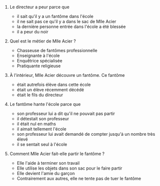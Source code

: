 ---
---

1. Le directeur a peur parce que

   * il sait qu'il y a un fantôme dans l'école
   * il ne sait pas ce qu'il y a dans le sac de Mlle Acier
   * la dernière personne entrée dans l'école a été blessée
   * il a peur du noir

2. Quel est le métier de Mlle Acier ?

   * Chasseuse de fantômes professionnelle
   * Enseignante à l'école
   * Enquêtrice spécialisée
   * Pratiquante religieuse

3. À l'intérieur, Mlle Acier découvre un fantôme. Ce fantôme

   * était autrefois élève dans cette école
   * était un élève récemment décédé
   * était le fils du directeur

4. Le fantôme hante l'école parce que

   * son professeur lui a dit qu'il ne pouvait pas partir
   * il détestait son professeur
   * il était nul en maths
   * il aimait tellement l'école
   * son professeur lui avait demandé de compter jusqu'à un nombre très élevé
   * il se sentait seul à l'école

5. Comment Mlle Acier fait-elle partir le fantôme ?

   * Elle l'aide à terminer son travail
   * Elle utilise les objets dans son sac pour le faire partir
   * Elle devient l'amie du garçon
   * Contrairement aux autres, elle ne tente pas de tuer le fantôme